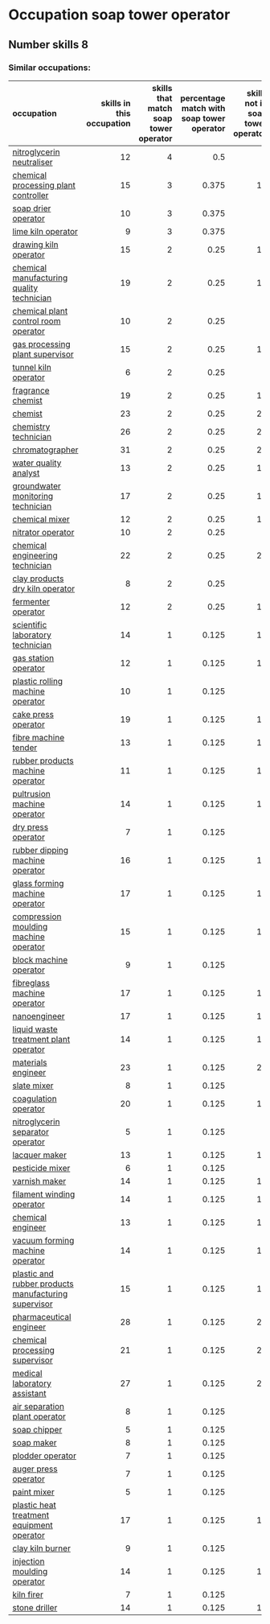 # Occupation soap tower operator
## Number skills 8
### Similar occupations:
| occupation                                                                                                      |   skills in this occupation |   skills that match soap tower operator |   percentage match with soap tower operator |   skills not in soap tower operator |
|:----------------------------------------------------------------------------------------------------------------|----------------------------:|----------------------------------------:|--------------------------------------------:|------------------------------------:|
| [nitroglycerin neutraliser](nitroglycerin_neutraliser.md)                                                       |                          12 |                                       4 |                                       0.5   |                                   8 |
| [chemical processing plant controller](chemical_processing_plant_controller.md)                                 |                          15 |                                       3 |                                       0.375 |                                  12 |
| [soap drier operator](soap_drier_operator.md)                                                                   |                          10 |                                       3 |                                       0.375 |                                   7 |
| [lime kiln operator](lime_kiln_operator.md)                                                                     |                           9 |                                       3 |                                       0.375 |                                   6 |
| [drawing kiln operator](drawing_kiln_operator.md)                                                               |                          15 |                                       2 |                                       0.25  |                                  13 |
| [chemical manufacturing quality technician](chemical_manufacturing_quality_technician.md)                       |                          19 |                                       2 |                                       0.25  |                                  17 |
| [chemical plant control room operator](chemical_plant_control_room_operator.md)                                 |                          10 |                                       2 |                                       0.25  |                                   8 |
| [gas processing plant supervisor](gas_processing_plant_supervisor.md)                                           |                          15 |                                       2 |                                       0.25  |                                  13 |
| [tunnel kiln operator](tunnel_kiln_operator.md)                                                                 |                           6 |                                       2 |                                       0.25  |                                   4 |
| [fragrance chemist](fragrance_chemist.md)                                                                       |                          19 |                                       2 |                                       0.25  |                                  17 |
| [chemist](chemist.md)                                                                                           |                          23 |                                       2 |                                       0.25  |                                  21 |
| [chemistry technician](chemistry_technician.md)                                                                 |                          26 |                                       2 |                                       0.25  |                                  24 |
| [chromatographer](chromatographer.md)                                                                           |                          31 |                                       2 |                                       0.25  |                                  29 |
| [water quality analyst](water_quality_analyst.md)                                                               |                          13 |                                       2 |                                       0.25  |                                  11 |
| [groundwater monitoring technician](groundwater_monitoring_technician.md)                                       |                          17 |                                       2 |                                       0.25  |                                  15 |
| [chemical mixer](chemical_mixer.md)                                                                             |                          12 |                                       2 |                                       0.25  |                                  10 |
| [nitrator operator](nitrator_operator.md)                                                                       |                          10 |                                       2 |                                       0.25  |                                   8 |
| [chemical engineering technician](chemical_engineering_technician.md)                                           |                          22 |                                       2 |                                       0.25  |                                  20 |
| [clay products dry kiln operator](clay_products_dry_kiln_operator.md)                                           |                           8 |                                       2 |                                       0.25  |                                   6 |
| [fermenter operator](fermenter_operator.md)                                                                     |                          12 |                                       2 |                                       0.25  |                                  10 |
| [scientific laboratory technician](scientific_laboratory_technician.md)                                         |                          14 |                                       1 |                                       0.125 |                                  13 |
| [gas station operator](gas_station_operator.md)                                                                 |                          12 |                                       1 |                                       0.125 |                                  11 |
| [plastic rolling machine operator](plastic_rolling_machine_operator.md)                                         |                          10 |                                       1 |                                       0.125 |                                   9 |
| [cake press operator](cake_press_operator.md)                                                                   |                          19 |                                       1 |                                       0.125 |                                  18 |
| [fibre machine tender](fibre_machine_tender.md)                                                                 |                          13 |                                       1 |                                       0.125 |                                  12 |
| [rubber products machine operator](rubber_products_machine_operator.md)                                         |                          11 |                                       1 |                                       0.125 |                                  10 |
| [pultrusion machine operator](pultrusion_machine_operator.md)                                                   |                          14 |                                       1 |                                       0.125 |                                  13 |
| [dry press operator](dry_press_operator.md)                                                                     |                           7 |                                       1 |                                       0.125 |                                   6 |
| [rubber dipping machine operator](rubber_dipping_machine_operator.md)                                           |                          16 |                                       1 |                                       0.125 |                                  15 |
| [glass forming machine operator](glass_forming_machine_operator.md)                                             |                          17 |                                       1 |                                       0.125 |                                  16 |
| [compression moulding machine operator](compression_moulding_machine_operator.md)                               |                          15 |                                       1 |                                       0.125 |                                  14 |
| [block machine operator](block_machine_operator.md)                                                             |                           9 |                                       1 |                                       0.125 |                                   8 |
| [fibreglass machine operator](fibreglass_machine_operator.md)                                                   |                          17 |                                       1 |                                       0.125 |                                  16 |
| [nanoengineer](nanoengineer.md)                                                                                 |                          17 |                                       1 |                                       0.125 |                                  16 |
| [liquid waste treatment plant operator](liquid_waste_treatment_plant_operator.md)                               |                          14 |                                       1 |                                       0.125 |                                  13 |
| [materials engineer](materials_engineer.md)                                                                     |                          23 |                                       1 |                                       0.125 |                                  22 |
| [slate mixer](slate_mixer.md)                                                                                   |                           8 |                                       1 |                                       0.125 |                                   7 |
| [coagulation operator](coagulation_operator.md)                                                                 |                          20 |                                       1 |                                       0.125 |                                  19 |
| [nitroglycerin separator operator](nitroglycerin_separator_operator.md)                                         |                           5 |                                       1 |                                       0.125 |                                   4 |
| [lacquer maker](lacquer_maker.md)                                                                               |                          13 |                                       1 |                                       0.125 |                                  12 |
| [pesticide mixer](pesticide_mixer.md)                                                                           |                           6 |                                       1 |                                       0.125 |                                   5 |
| [varnish maker](varnish_maker.md)                                                                               |                          14 |                                       1 |                                       0.125 |                                  13 |
| [filament winding operator](filament_winding_operator.md)                                                       |                          14 |                                       1 |                                       0.125 |                                  13 |
| [chemical engineer](chemical_engineer.md)                                                                       |                          13 |                                       1 |                                       0.125 |                                  12 |
| [vacuum forming machine operator](vacuum_forming_machine_operator.md)                                           |                          14 |                                       1 |                                       0.125 |                                  13 |
| [plastic and rubber products manufacturing supervisor](plastic_and_rubber_products_manufacturing_supervisor.md) |                          15 |                                       1 |                                       0.125 |                                  14 |
| [pharmaceutical engineer](pharmaceutical_engineer.md)                                                           |                          28 |                                       1 |                                       0.125 |                                  27 |
| [chemical processing supervisor](chemical_processing_supervisor.md)                                             |                          21 |                                       1 |                                       0.125 |                                  20 |
| [medical laboratory assistant](medical_laboratory_assistant.md)                                                 |                          27 |                                       1 |                                       0.125 |                                  26 |
| [air separation plant operator](air_separation_plant_operator.md)                                               |                           8 |                                       1 |                                       0.125 |                                   7 |
| [soap chipper](soap_chipper.md)                                                                                 |                           5 |                                       1 |                                       0.125 |                                   4 |
| [soap maker](soap_maker.md)                                                                                     |                           8 |                                       1 |                                       0.125 |                                   7 |
| [plodder operator](plodder_operator.md)                                                                         |                           7 |                                       1 |                                       0.125 |                                   6 |
| [auger press operator](auger_press_operator.md)                                                                 |                           7 |                                       1 |                                       0.125 |                                   6 |
| [paint mixer](paint_mixer.md)                                                                                   |                           5 |                                       1 |                                       0.125 |                                   4 |
| [plastic heat treatment equipment operator](plastic_heat_treatment_equipment_operator.md)                       |                          17 |                                       1 |                                       0.125 |                                  16 |
| [clay kiln burner](clay_kiln_burner.md)                                                                         |                           9 |                                       1 |                                       0.125 |                                   8 |
| [injection moulding operator](injection_moulding_operator.md)                                                   |                          14 |                                       1 |                                       0.125 |                                  13 |
| [kiln firer](kiln_firer.md)                                                                                     |                           7 |                                       1 |                                       0.125 |                                   6 |
| [stone driller](stone_driller.md)                                                                               |                          14 |                                       1 |                                       0.125 |                                  13 |
